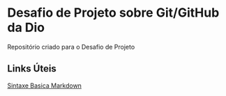 # Desafio de Projeto sobre Git/GitHub da Dio
Repositório criado para o Desafio de Projeto
## Links Úteis
[Sintaxe Basica Markdown](https://www.markdownguide.org/basic-syntax/)
